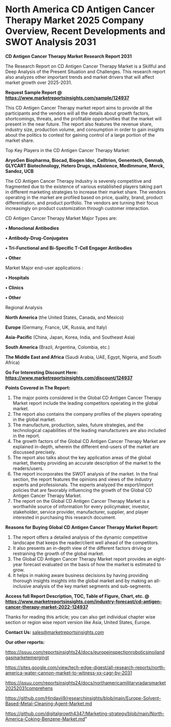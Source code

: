 # North America CD Antigen Cancer Therapy Market 2025 Company Overview, Recent Developments and SWOT Analysis 2031

<strong>CD Antigen Cancer Therapy Market Research Report 2031</strong>

The Research Report on CD Antigen Cancer Therapy Market is a Skillful and Deep Analysis of the Present Situation and Challenges. This research report also analyzes other important trends and market drivers that will affect market growth over 2025-2031.

<strong>Request Sample Report @ <a href=https://www.marketreportsinsights.com/sample/124937>https://www.marketreportsinsights.com/sample/124937</a></strong>

This CD Antigen Cancer Therapy market report aims to provide all the participants and the vendors will all the details about growth factors, shortcomings, threats, and the profitable opportunities that the market will present in the near future. The report also features the revenue share, industry size, production volume, and consumption in order to gain insights about the politics to contest for gaining control of a large portion of the market share.

Top Key Players in the CD Antigen Cancer Therapy Market:

<strong>AryoGen Biopharma, Biocad, Biogen Idec, Celltrion, Genentech, Genmab, GLYCART Biotechnology, Hetero Drugs, mAbxience, MedImmune, Merck, Sandoz, UCB</strong>

The CD Antigen Cancer Therapy Industry is severely competitive and fragmented due to the existence of various established players taking part in different marketing strategies to increase their market share. The vendors operating in the market are profiled based on price, quality, brand, product differentiation, and product portfolio. The vendors are turning their focus increasingly on product customization through customer interaction.

CD Antigen Cancer Therapy Market Major Types are:

<strong>• Monoclonal Antibodies

• Antibody-Drug-Conjugates

• Tri-Functional and Bi-Specific T-Cell Engager Antibodies

• Other</strong>

Market Major end-user applications :

<strong>• Hospitals

• Clinics

• Other</strong>

Regional Analysis

</u><strong><b>North America</b></strong> (the United States, Canada, and Mexico)

<strong><b>Europe </b></strong>(Germany, France, UK, Russia, and Italy)

<strong><b>Asia-Pacific</b></strong> (China, Japan, Korea, India, and Southeast Asia)

<strong><b>South America</b></strong> (Brazil, Argentina, Colombia, etc.)

<strong><b>The Middle East and Africa</b></strong> (Saudi Arabia, UAE, Egypt, Nigeria, and South Africa)

<strong>Go For Interesting Discount Here: <a href=https://www.marketreportsinsights.com/discount/124937>https://www.marketreportsinsights.com/discount/124937</a></strong>

<strong>Points Covered in The Report:</strong>
<ol>
  <li>The major points considered in the Global CD Antigen Cancer Therapy Market report include the leading competitors operating in the global market.</li>
  <li>The report also contains the company profiles of the players operating in the global market.</li>
  <li>The manufacture, production, sales, future strategies, and the technological capabilities of the leading manufacturers are also included in the report.</li>
  <li>The growth factors of the Global CD Antigen Cancer Therapy Market are explained in-depth, wherein the different end-users of the market are discussed precisely.</li>
  <li>The report also talks about the key application areas of the global market, thereby providing an accurate description of the market to the readers/users.</li>
  <li>The report incorporates the SWOT analysis of the market. In the final section, the report features the opinions and views of the industry experts and professionals. The experts analyzed the export/import policies that are favorably influencing the growth of the Global CD Antigen Cancer Therapy Market.</li>
  <li>The report on the Global CD Antigen Cancer Therapy Market is a worthwhile source of information for every policymaker, investor, stakeholder, service provider, manufacturer, supplier, and player interested in purchasing this research document.</li>
</ol>
<strong>Reasons for Buying Global CD Antigen Cancer Therapy Market Report:</strong>

<ol>
  <li>The report offers a detailed analysis of the dynamic competitive landscape that keeps the reader/client well ahead of the competitors.</li>
  <li>It also presents an in-depth view of the different factors driving or restraining the growth of the global market.</li>
  <li>The Global CD Antigen Cancer Therapy Market report provides an eight-year forecast evaluated on the basis of how the market is estimated to grow.</li>
  <li>It helps in making aware business decisions by having providing thorough insights insights into the global market and by making an all-inclusive analysis of the key market segments and sub-segments.</li>
</ol>
<strong>Access full Report Description, TOC, Table of Figure, Chart, etc. @ <a href=https://www.marketreportsinsights.com/industry-forecast/cd-antigen-cancer-therapy-market-2022-124937>https://www.marketreportsinsights.com/industry-forecast/cd-antigen-cancer-therapy-market-2022-124937</a></strong>


Thanks for reading this article; you can also get individual chapter wise section or region wise report version like Asia, United States, Europe.

<strong>Contact Us:</strong>
sales@marketreportsinsights.com

<strong>Our other reports:</strong>

<a href=https://issuu.com/reportsinsights24/docs/europeinspectionroboticsinoilandgasmarketemergingt>https://issuu.com/reportsinsights24/docs/europeinspectionroboticsinoilandgasmarketemergingt</a>

<a href=https://sites.google.com/view/tech-edge-digest/all-research-reports/north-america-water-cannon-market-to-witness-xx-cagr-by-2031>https://sites.google.com/view/tech-edge-digest/all-research-reports/north-america-water-cannon-market-to-witness-xx-cagr-by-2031</a>

<a href=https://issuu.com/reportsinsights24/docs/northamericamilitaryradarsmarket20252031comprehens>https://issuu.com/reportsinsights24/docs/northamericamilitaryradarsmarket20252031comprehens</a>

<a href=https://github.com/Hindavii9/researchinsights/blob/main/Europe-Solvent-Based-Metal-Cleaning-Agent-Market.md>https://github.com/Hindavii9/researchinsights/blob/main/Europe-Solvent-Based-Metal-Cleaning-Agent-Market.md</a>

<a href=https://github.com/digitalgrowth4347/Marketing-strategy/blob/main/North-America-Coking-Benzene-Market.md>https://github.com/digitalgrowth4347/Marketing-strategy/blob/main/North-America-Coking-Benzene-Market.md</a>"
